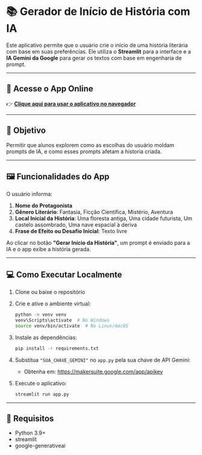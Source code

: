 
# 📚 Gerador de Início de História com IA

Este aplicativo permite que o usuário crie o início de uma história literária com base em suas preferências. Ele utiliza o **Streamlit** para a interface e a **IA Gemini da Google** para gerar os textos com base em engenharia de prompt.

---

## 🚀 Acesse o App Online

👉 **[Clique aqui para usar o aplicativo no navegador](https://gerador-de-historias-ia.streamlit.app/)**  


---

## 🧠 Objetivo

Permitir que alunos explorem como as escolhas do usuário moldam prompts de IA, e como esses prompts afetam a historia criada.

---

## 🖼️ Funcionalidades do App

O usuário informa:

1. **Nome do Protagonista**
2. **Gênero Literário**: Fantasia, Ficção Científica, Mistério, Aventura
3. **Local Inicial da História**: Uma floresta antiga, Uma cidade futurista, Um castelo assombrado, Uma nave espacial à deriva
4. **Frase de Efeito ou Desafio Inicial**: Texto livre

Ao clicar no botão **"Gerar Início da História"**, um prompt é enviado para a IA e o app exibe a história gerada.

---

## 💻 Como Executar Localmente

1. Clone ou baixe o repositório
2. Crie e ative o ambiente virtual:

   ```bash
   python -m venv venv
   venv\Scripts\activate  # No Windows
   source venv/bin/activate  # No Linux/macOS
   ```

3. Instale as dependências:

   ```bash
   pip install -r requirements.txt
   ```

4. Substitua `"SUA_CHAVE_GEMINI"` no `app.py` pela sua chave de API Gemini:
   - Obtenha em: https://makersuite.google.com/app/apikey

5. Execute o aplicativo:

   ```bash
   streamlit run app.py
   ```

---

## 📄 Requisitos

- Python 3.9+
- streamlit
- google-generativeai


